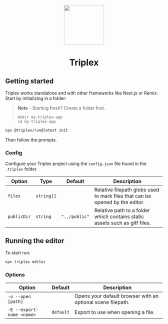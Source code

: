 <p align="center">
  <a href="#">
    <img width="128" height="128" src="https://user-images.githubusercontent.com/6801309/223384096-4972fb5d-3bdf-4ca8-b488-09260b76ce7e.png" />
  </a>
  <h1 align="center">Triplex</h1>
</p>

## Getting started

Triplex works standalone and with other frameworks like Next.js or Remix.
Start by initializing in a folder:

> **Note** - Starting fresh? Create a folder first.
>
> ```
> mkdir my-triplex-app
> cd my-triplex-app
> ```

```sh
npx @triplex/run@latest init
```

Then follow the prompts.

### Config

Configure your Triplex project using the `config.json` file found in the `.triplex` folder.

| Option      | Type       | Default       | Description                                                                  |
| ----------- | ---------- | ------------- | ---------------------------------------------------------------------------- |
| `files`     | `string[]` |               | Relative filepath globs used to mark files that can be opened by the editor. |
| `publicDir` | `string`   | `"../public"` | Relative path to a folder which contains static assets such as gltf files.   |

## Running the editor

To start run:

```sh
npx triplex editor
```

### Options

| Option                    | Default   | Description                                                 |
| ------------------------- | --------- | ----------------------------------------------------------- |
| `-o --open [path]`        |           | Opens your default browser with an optional scene filepath. |
| `-E --export-name <name>` | `default` | Export to use when opening a file.                          |

